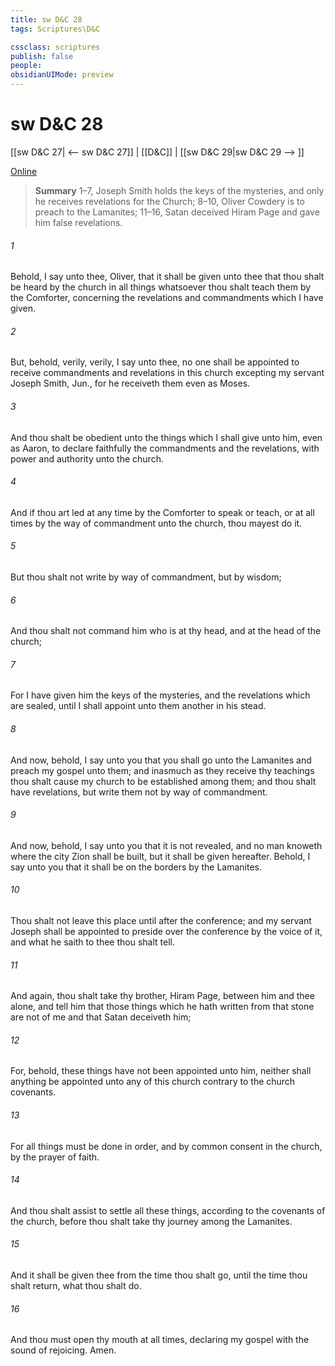 ```yaml
---
title: sw D&C 28
tags: Scriptures\D&C

cssclass: scriptures
publish: false
people:
obsidianUIMode: preview
---
```


# sw D&C 28
[[sw D&C 27| <-- sw D&C 27]] | [[D&C]] | [[sw D&C 29|sw D&C 29 --> ]]

[Online](https://churchofjesuschrist.org/study/scriptures/dc-testament/dc/28?lang=eng)

> __Summary__
1–7, Joseph Smith holds the keys of the mysteries, and only he receives revelations for the Church; 8–10, Oliver Cowdery is to preach to the Lamanites; 11–16, Satan deceived Hiram Page and gave him false revelations.

###### 1 
Behold, I say unto thee, Oliver, that it shall be given unto thee that thou shalt be heard by the church in all things whatsoever thou shalt teach them by the Comforter, concerning the revelations and commandments which I have given.

###### 2 
But, behold, verily, verily, I say unto thee, no one shall be appointed to receive commandments and revelations in this church excepting my servant Joseph Smith, Jun., for he receiveth them even as Moses.

###### 3 
And thou shalt be obedient unto the things which I shall give unto him, even as Aaron, to declare faithfully the commandments and the revelations, with power and authority unto the church.

###### 4 
And if thou art led at any time by the Comforter to speak or teach, or at all times by the way of commandment unto the church, thou mayest do it.

###### 5 
But thou shalt not write by way of commandment, but by wisdom;

###### 6 
And thou shalt not command him who is at thy head, and at the head of the church;

###### 7 
For I have given him the keys of the mysteries, and the revelations which are sealed, until I shall appoint unto them another in his stead.

###### 8 
And now, behold, I say unto you that you shall go unto the Lamanites and preach my gospel unto them; and inasmuch as they receive thy teachings thou shalt cause my church to be established among them; and thou shalt have revelations, but write them not by way of commandment.

###### 9 
And now, behold, I say unto you that it is not revealed, and no man knoweth where the city Zion shall be built, but it shall be given hereafter. Behold, I say unto you that it shall be on the borders by the Lamanites.

###### 10 
Thou shalt not leave this place until after the conference; and my servant Joseph shall be appointed to preside over the conference by the voice of it, and what he saith to thee thou shalt tell.

###### 11 
And again, thou shalt take thy brother, Hiram Page, between him and thee alone, and tell him that those things which he hath written from that stone are not of me and that Satan deceiveth him;

###### 12 
For, behold, these things have not been appointed unto him, neither shall anything be appointed unto any of this church contrary to the church covenants.

###### 13 
For all things must be done in order, and by common consent in the church, by the prayer of faith.

###### 14 
And thou shalt assist to settle all these things, according to the covenants of the church, before thou shalt take thy journey among the Lamanites.

###### 15 
And it shall be given thee from the time thou shalt go, until the time thou shalt return, what thou shalt do.

###### 16 
And thou must open thy mouth at all times, declaring my gospel with the sound of rejoicing. Amen.

